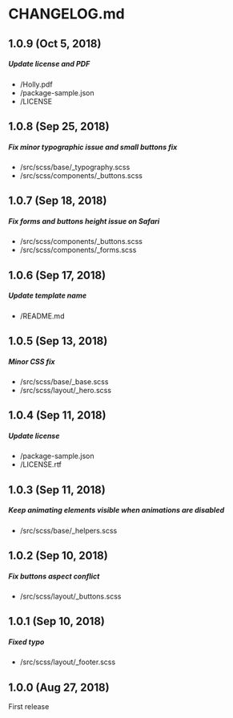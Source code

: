# CHANGELOG.md

## 1.0.9 (Oct 5, 2018)

##### Update license and PDF
* /Holly.pdf
* /package-sample.json
* /LICENSE

## 1.0.8 (Sep 25, 2018)

##### Fix minor typographic issue and small buttons fix
* /src/scss/base/_typography.scss
* /src/scss/components/_buttons.scss

## 1.0.7 (Sep 18, 2018)

##### Fix forms and buttons height issue on Safari
* /src/scss/components/_buttons.scss
* /src/scss/components/_forms.scss

## 1.0.6 (Sep 17, 2018)

##### Update template name
* /README.md

## 1.0.5 (Sep 13, 2018)

##### Minor CSS fix
* /src/scss/base/_base.scss
* /src/scss/layout/_hero.scss

## 1.0.4 (Sep 11, 2018)

##### Update license
* /package-sample.json
* /LICENSE.rtf

## 1.0.3 (Sep 11, 2018)

##### Keep animating elements visible when animations are disabled
* /src/scss/base/_helpers.scss

## 1.0.2 (Sep 10, 2018)

##### Fix buttons aspect conflict
* /src/scss/layout/_buttons.scss

## 1.0.1 (Sep 10, 2018)

##### Fixed typo
* /src/scss/layout/_footer.scss

## 1.0.0 (Aug 27, 2018)

First release
